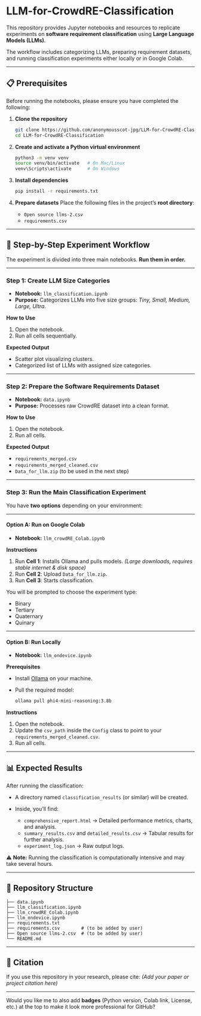 # LLM-for-CrowdRE-Classification

This repository provides Jupyter notebooks and resources to replicate experiments on **software requirement classification** using **Large Language Models (LLMs)**.

The workflow includes categorizing LLMs, preparing requirement datasets, and running classification experiments either locally or in Google Colab.

---

## 📋 Prerequisites

Before running the notebooks, please ensure you have completed the following:

1. **Clone the repository**

   ```bash
   git clone https://github.com/anonymousscot-jpg/LLM-for-CrowdRE-Classification.git
   cd LLM-for-CrowdRE-Classification
   ```

2. **Create and activate a Python virtual environment**

   ```bash
   python3 -m venv venv
   source venv/bin/activate   # On Mac/Linux
   venv\Scripts\activate      # On Windows
   ```

3. **Install dependencies**

   ```bash
   pip install -r requirements.txt
   ```

4. **Prepare datasets**
   Place the following files in the project’s **root directory**:

   * `Open source llms-2.csv`
   * `requirements.csv`

---

## 🚀 Step-by-Step Experiment Workflow

The experiment is divided into three main notebooks. **Run them in order.**

---

### **Step 1: Create LLM Size Categories**

* **Notebook:** `llm_classification.ipynb`
* **Purpose:** Categorizes LLMs into five size groups: *Tiny, Small, Medium, Large, Ultra*.

**How to Use**

1. Open the notebook.
2. Run all cells sequentially.

**Expected Output**

* Scatter plot visualizing clusters.
* Categorized list of LLMs with assigned size categories.

---

### **Step 2: Prepare the Software Requirements Dataset**

* **Notebook:** `data.ipynb`
* **Purpose:** Processes raw CrowdRE dataset into a clean format.

**How to Use**

1. Open the notebook.
2. Run all cells.

**Expected Output**

* `requirements_merged.csv`
* `requirements_merged_cleaned.csv`
* `Data_for_llm.zip` (to be used in the next step)

---

### **Step 3: Run the Main Classification Experiment**

You have **two options** depending on your environment:

---

#### **Option A: Run on Google Colab**

* **Notebook:** `llm_crowdRE_Colab.ipynb`

**Instructions**

1. Run **Cell 1**: Installs Ollama and pulls models. *(Large downloads, requires stable internet & disk space)*
2. Run **Cell 2**: Upload `Data_for_llm.zip`.
3. Run **Cell 3**: Starts classification.

You will be prompted to choose the experiment type:

* Binary
* Tertiary
* Quaternary
* Quinary

---

#### **Option B: Run Locally**

* **Notebook:** `llm_ondevice.ipynb`

**Prerequisites**

* Install [Ollama](https://ollama.com/) on your machine.
* Pull the required model:

  ```bash
  ollama pull phi4-mini-reasoning:3.8b
  ```

**Instructions**

1. Open the notebook.
2. Update the `csv_path` inside the `Config` class to point to your `requirements_merged_cleaned.csv`.
3. Run all cells.

---

## 📊 Expected Results

After running the classification:

* A directory named `classification_results` (or similar) will be created.
* Inside, you’ll find:

  * `comprehensive_report.html` → Detailed performance metrics, charts, and analysis.
  * `summary_results.csv` and `detailed_results.csv` → Tabular results for further analysis.
  * `experiment_log.json` → Raw output logs.

⚠️ **Note:** Running the classification is computationally intensive and may take several hours.

---

## 📂 Repository Structure

```
├── data.ipynb
├── llm_classification.ipynb
├── llm_crowdRE_Colab.ipynb
├── llm_ondevice.ipynb
├── requirements.txt
├── requirements.csv        # (to be added by user)
├── Open source llms-2.csv  # (to be added by user)
└── README.md
```

---

## 📝 Citation

If you use this repository in your research, please cite:
*(Add your paper or project citation here)*

---

Would you like me to also add **badges** (Python version, Colab link, License, etc.) at the top to make it look more professional for GitHub?
